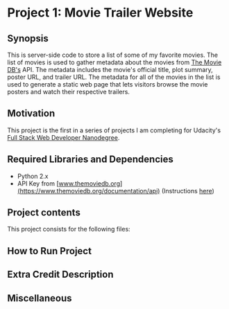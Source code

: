 # Project 1: Movie Trailer Website

## Synopsis

This is server-side code to store a list of some of my favorite movies. The list of movies is used to gather metadata about the movies from [The Movie DB's](https://www.themoviedb.org/) API. The metadata includes the movie's official title, plot summary, poster URL, and trailer URL. The metadata for all of the movies in the list is used to generate a static web page that lets visitors browse the movie posters and watch their respective trailers.

## Motivation

This project is the first in a series of projects I am completing for Udacity's [Full Stack Web Developer Nanodegree](https://www.udacity.com/course/full-stack-web-developer-nanodegree--nd004). 

## Required Libraries and Dependencies

- Python 2.x
- API Key from [www.themoviedb.org](https://www.themoviedb.org/documentation/api) (Instructions [here](https://www.themoviedb.org/faq/api?language=en))

## Project contents

This project consists for the following files:



## How to Run Project




## Extra Credit Description



## Miscellaneous

